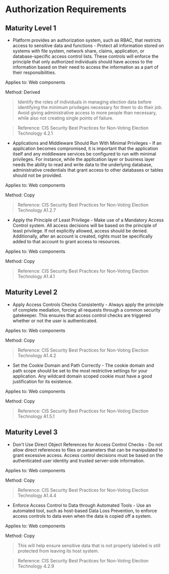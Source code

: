 # Authorization Requirements

## Maturity Level 1 

- Platform provides an authorization system, such as RBAC, that restricts access to sensitive data and functions - Protect all information stored on systems with file system, network share, claims, application, or database-specific access control lists. These controls will enforce the principle that only authorized individuals should have access to the information based on their need to access the information as a part of their responsibilities.

Applies to: Web components

Method: Derived

>Identify the roles of individuals in managing election data before identifying the minimum privileges necessary for them to do their job. Avoid giving administrative access to more people than necessary, while also not creating single points of failure.

>Reference: CIS Security Best Practices for Non-Voting Election Technology 4.2.1

- Applications and Middleware Should Run With Minimal Privileges - If an application becomes compromised, it is important that the application itself and any middleware services be configured to run with minimal privileges. For instance, while the application layer or business layer needs the ability to read and write data to the underlying database, administrative credentials that grant access to other databases or tables should not be provided.

Applies to: Web components

Method: Copy

>Reference: CIS Security Best Practices for Non-Voting Election Technology A1.2.7
- Apply the Principle of Least Privilege - Make use of a Mandatory Access Control system. All access decisions will be based on the principle of least privilege. If not explicitly allowed, access should be denied. Additionally, after an account is created, rights must be specifically added to that account to grant access to resources.

Applies to: Web components

Method: Copy
>

>Reference: CIS Security Best Practices for Non-Voting Election Technology A1.4.1


## Maturity Level 2 
- Apply Access Controls Checks Consistently - Always apply the principle of complete mediation, forcing all requests through a common security gatekeeper. This ensures that access control checks are triggered whether or not the user is authenticated.

Applies to: Web components

Method: Copy

>Reference: CIS Security Best Practices for Non-Voting Election Technology A1.4.2
- Set the Cookie Domain and Path Correctly - The cookie domain and path scope should be set to the most restrictive settings for your application. Any wildcard domain scoped cookie must have a good justification for its existence.

Applies to: Web components

Method: Copy

>Reference: CIS Security Best Practices for Non-Voting Election Technology A1.5.1

## Maturity Level 3 
- Don't Use Direct Object References for Access Control Checks - Do not allow direct references to files or parameters that can be manipulated to grant excessive access. Access control decisions must be based on the authenticated user identity and trusted server-side information.
>

Applies to: Web components

Method: Copy

>Reference: CIS Security Best Practices for Non-Voting Election Technology A1.4.4
- Enforce Access Control to Data through Automated Tools - Use an automated tool, such as host-based Data Loss Prevention, to enforce access controls to data even when the data is copied off a system.

Applies to: Web components

Method: Copy

>This will help ensure sensitive data that is not properly labeled is still protected from leaving its host system.

>Reference: CIS Security Best Practices for Non-Voting Election Technology 4.2.9
